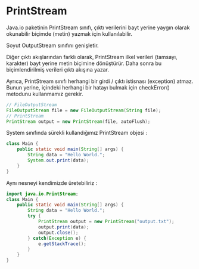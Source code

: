 # PrintStream
Java.io paketinin PrintStream sınıfı, çıktı verilerini bayt yerine yaygın olarak okunabilir biçimde (metin) yazmak için kullanılabilir.

Soyut OutputStream sınıfını genişletir.

Diğer çıktı akışlarından farklı olarak, PrintStream ilkel verileri (tamsayı, karakter) bayt yerine metin biçimine dönüştürür. Daha sonra bu biçimlendirilmiş verileri çıktı akışına yazar.

Ayrıca, PrintStream sınıfı herhangi bir girdi / çıktı istisnası (exception) atmaz. Bunun yerine, içindeki herhangi bir hatayı bulmak için checkError() metodunu kullanmamız gerekir.

```java
// FileOutputStream 
FileOutputStream file = new FileOutputStream(String file); 
// PrintStream 
PrintStream output = new PrintStream(file, autoFlush);
```
System sınıfında sürekli kullandığımız PrintStream objesi :
```java
class Main { 
    public static void main(String[] args) { 
        String data = "Hello World.";         
        System.out.print(data);
    }
}
```

Aynı nesneyi kendimizde üretebiliriz :
```java
import java.io.PrintStream; 
class Main { 
    public static void main(String[] args) { 
        String data = "Hello World."; 
        try { 
            PrintStream output = new PrintStream("output.txt"); 
            output.print(data);
            output.close();
        } catch(Exception e) {             
            e.getStackTrace();
        }
    }
}
```